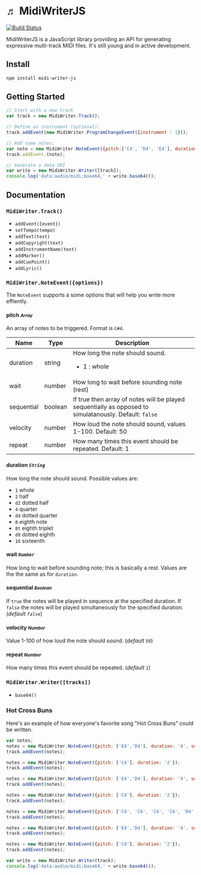 &#9836; MidiWriterJS
===============
[![Build Status](https://travis-ci.org/grimmdude/MidiWriterJS.svg?branch=master)](https://travis-ci.org/grimmdude/MidiWriterJS)

MidiWriterJS is a JavaScript library providing an API for generating expressive multi-track MIDI files.  It's still young and in active development.

Install
------------
```sh
npm install midi-writer-js
```
Getting Started
------------
```javascript
// Start with a new track
var track = new MidiWriter.Track();

// Define an instrument (optional):
track.addEvent(new MidiWriter.ProgramChangeEvent({instrument : 1}));

// Add some notes:
var note = new MidiWriter.NoteEvent({pitch:['C4', 'D4', 'E4'], duration: '4'});
track.addEvent.(note);

// Generate a data URI
var write = new MidiWriter.Writer([track]);
console.log('data:audio/midi;base64,' + write.base64());
```
Documentation
------------
### `MidiWriter.Track()`

- `addEvent({event})`
- `setTempo(tempo)`
- `addText(text)`
- `addCopyright(text)`
- `addInstrumentName(text)`
- `addMarker()`
- `addCuePoint()`
- `addLyric()`

### `MidiWriter.NoteEvent({options})`

The `NoteEvent` supports a some options that will help you write more effiently.
#### pitch <small>*Array*</small>
An array of notes to be triggered.  Format is `C#4`.

<table>
	<thead>
		<tr>
			<th>Name</th>
			<th>Type</th>
			<th>Description</th>
		</tr>
	</thead>
	<tbody>
		<tr>
			<td>duration</td>
			<td>string</td>
			<td>
				How long the note should sound.
				<ul>
					<li>1 : whole</li>
				</ul>
			</td>
		</tr>
		<tr>
			<td>wait</td>
			<td>number</td>
			<td>How long to wait before sounding note (rest)</td>
		</tr>
		<tr>
			<td>sequential</td>
			<td>boolean</td>
			<td>If true then array of notes will be played sequentially as opposed to simulatanously.  Default: <code>false</code></td>
		</tr>
		<tr>
			<td>velocity</td>
			<td>number</td>
			<td>How loud the note should sound, values 1-100.  Default: 50</td>
		</tr>
		<tr>
			<td>repeat</td>
			<td>number</td>
			<td>How many times this event should be repeated. Default: 1</td>
		</tr>
	</tbody>
</table>

#### duration *`String`*
How long the note should sound.  Possible values are:
* ``1`` whole
* ``2`` half
* ``d2`` dotted half
* ``4`` quarter
* ``d4`` dotted quarter 
* ``8`` eighth note
* ``8t`` eighth triplet
* ``d8`` dotted eighth
* ``16`` sixteenth

#### wait *`Number`*
How long to wait before sounding note; this is basically a rest.  Values are the the same as for `duration`.
#### sequential <small>*Boolean*</small>
If `true` the notes will be played in sequence at the specified duration.  If `false` the notes will be played simultaneously for the specified duration. (*default `false`*)
#### velocity <small>*Number*</small>
Value 1-100 of how loud the note should sound. (*default `50`*)
#### repeat <small>*Number*</small>
How many times this event should be repeated. (*default `1`*)
### `MidiWriter.Writer([tracks])`
- `base64()`
### Hot Cross Buns
Here's an example of how everyone's favorite song "Hot Cross Buns" could be written.
```javascript
var notes;
notes = new MidiWriter.NoteEvent({pitch: ['E4','D4'], duration: '4', sequential: true});
track.addEvent(notes);

notes = new MidiWriter.NoteEvent({pitch: ['C4'], duration: '2'});
track.addEvent(notes);

notes = new MidiWriter.NoteEvent({pitch: ['E4','D4'], duration: '4', sequential: true});
track.addEvent(notes);

notes = new MidiWriter.NoteEvent({pitch: ['C4'], duration: '2'});
track.addEvent(notes);

notes = new MidiWriter.NoteEvent({pitch: ['C4', 'C4', 'C4', 'C4', 'D4', 'D4', 'D4', 'D4'], duration: '8', sequential: true});
track.addEvent(notes);

notes = new MidiWriter.NoteEvent({pitch: ['E4','D4'], duration: '4', sequential: true});
track.addEvent(notes);

notes = new MidiWriter.NoteEvent({pitch: ['C4'], duration: '2'});
track.addEvent(notes);

var write = new MidiWriter.Writer(track);
console.log('data:audio/midi;base64,' + write.base64());
```